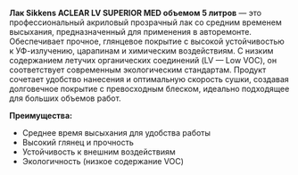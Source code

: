 **Лак Sikkens ACLEAR LV SUPERIOR MED объемом 5 литров** — это профессиональный акриловый прозрачный лак со средним временем высыхания, предназначенный для применения в авторемонте. Обеспечивает прочное, глянцевое покрытие с высокой устойчивостью к УФ-излучению, царапинам и химическим воздействиям. С низким содержанием летучих органических соединений (LV — Low VOC), он соответствует современным экологическим стандартам. Продукт сочетает удобство нанесения и оптимальную скорость сушки, создавая долговечное покрытие с превосходным блеском, идеально подходящее для больших объемов работ.

**Преимущества:**

- Среднее время высыхания для удобства работы
- Высокий глянец и прочность
- Устойчивость к внешним воздействиям
- Экологичность (низкое содержание VOC)
